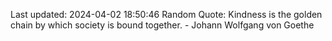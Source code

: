 Last updated: 2024-04-02 18:50:46
Random Quote: Kindness is the golden chain by which society is bound together. - Johann Wolfgang von Goethe
